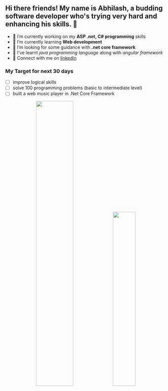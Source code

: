 ## Hi there friends! My name is Abhilash, a budding software developer who's trying very hard and enhancing his skills. 👋

<!--
**abhilash-kaim/abhilash-kaim** is a ✨ _special_ ✨ repository because its `README.md` (this file) appears on your GitHub profile.

Here are some ideas to get you started:-->

- 🔭 I’m currently working on my **ASP .net, C# programming** skills
- 🌱 I’m currently learning **Web development**
- 🤔 I’m looking for some guidance with **.net core framework**
- 🏫 I've learnt *java programming language* along with *angular framework*
- 📱 Connect with me on [linkedin](https://www.linkedin.com/in/abhilash-kaim-231bb21a0/)

### My Target for next 30 days
- [ ] improve logical skills
- [ ] solve 100 programming problems (basic to intermediate level)
- [ ] built a web music player in .Net Core Framework
<p align ="center">
  <img width =48% src="https://github-readme-stats.vercel.app/api?username=abhilash-kaim&theme=tokyonight"/>
  <img width =37.5% src="https://github-readme-stats.vercel.app/api/top-langs/?username=abhilash-kaim&layout=compact&theme=tokyonight"/>
  <!--<img width =37.5% src="https://github-readme-stats.vercel.app/api/wakatime?username=abhilashk"/>-->
  </p>
